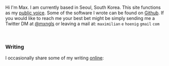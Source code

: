 Hi I'm Max. I am currently based in Seoul, South Korea. This site functions
as my [public voice](https://pages.gseis.ucla.edu/faculty/agre/zine.html). 
Some of the software I wrote can be found on [Github](https://github.com/mxngls).
If you would like to reach me your best bet might be simply sending me a
Twitter DM at [@mxngls](https://twitter.com/Mxngls) or leaving a mail
at: `maximilian` `e` `hoenig` `gmail` `com`

<br/>

### Writing

I occasionally share some of my writing [online](./atom.xml):
